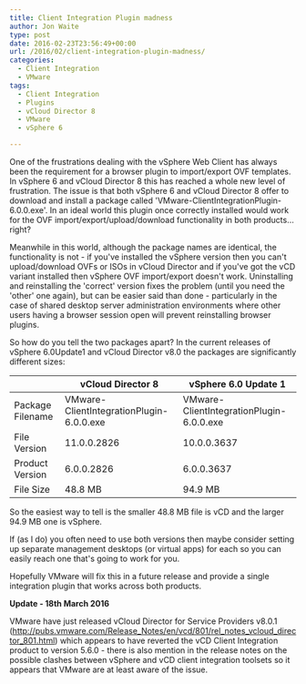 ```yaml
---
title: Client Integration Plugin madness
author: Jon Waite
type: post
date: 2016-02-23T23:56:49+00:00
url: /2016/02/client-integration-plugin-madness/
categories:
  - Client Integration
  - VMware
tags:
  - Client Integration
  - Plugins
  - vCloud Director 8
  - VMware
  - vSphere 6

---
```

One of the frustrations dealing with the vSphere Web Client has always been the requirement for a browser plugin to import/export OVF templates. In vSphere 6 and vCloud Director 8 this has reached a whole new level of frustration. The issue is that both vSphere 6 and vCloud Director 8 offer to download and install a package called 'VMware-ClientIntegrationPlugin-6.0.0.exe'. In an ideal world this plugin once correctly installed would work for the OVF import/export/upload/download functionality in both products&#8230; right?

Meanwhile in this world, although the package names are identical, the functionality is not - if you've installed the vSphere version then you can't upload/download OVFs or ISOs in vCloud Director and if you've got the vCD variant installed then vSphere OVF import/export doesn't work. Uninstalling and reinstalling the 'correct' version fixes the problem (until you need the 'other' one again), but can be easier said than done - particularly in the case of shared desktop server administration environments where other users having a browser session open will prevent reinstalling browser plugins.

So how do you tell the two packages apart? In the current releases of vSphere 6.0Update1 and vCloud Director v8.0 the packages are significantly different sizes:

|    |vCloud Director 8|vSphere 6.0 Update 1|
|---|---|---|
|Package Filename|VMware-ClientIntegrationPlugin-6.0.0.exe|VMware-ClientIntegrationPlugin-6.0.0.exe|
|File Version|11.0.0.2826|10.0.0.3637|
|Product Version|6.0.0.2826|6.0.0.3637|
|File Size|48.8 MB|94.9 MB|

So the easiest way to tell is the smaller 48.8 MB file is vCD and the larger 94.9 MB one is vSphere.

If (as I do) you often need to use both versions then maybe consider setting up separate management desktops (or virtual apps) for each so you can easily reach one that's going to work for you.

Hopefully VMware will fix this in a future release and provide a single integration plugin that works across both products.

**Update - 18th March 2016**

VMware have just released vCloud Director for Service Providers v8.0.1 (<a href="http://pubs.vmware.com/Release_Notes/en/vcd/801/rel_notes_vcloud_director_801.html" target="_blank">http://pubs.vmware.com/Release_Notes/en/vcd/801/rel_notes_vcloud_director_801.html</a>) which appears to have reverted the vCD Client Integration product to version 5.6.0 - there is also mention in the release notes on the possible clashes between vSphere and vCD client integration toolsets so it appears that VMware are at least aware of the issue.